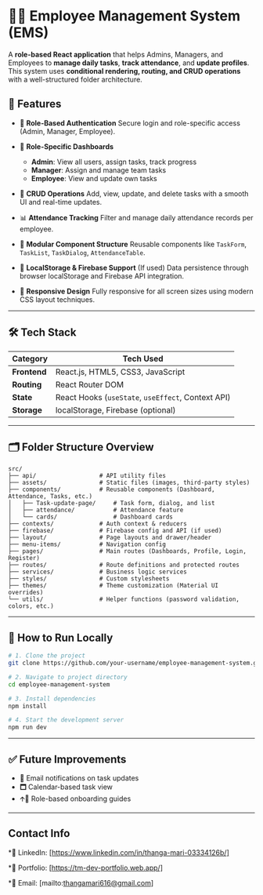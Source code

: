 # 🧑‍💼 Employee Management System (EMS)

A **role-based React application** that helps Admins, Managers, and Employees to **manage daily tasks**, **track attendance**, and **update profiles**. This system uses **conditional rendering, routing, and CRUD operations** with a well-structured folder architecture.

## 📌 Features

* 🔐 **Role-Based Authentication**
  Secure login and role-specific access (Admin, Manager, Employee).

* 🧽 **Role-Specific Dashboards**

  * **Admin**: View all users, assign tasks, track progress
  * **Manager**: Assign and manage team tasks
  * **Employee**: View and update own tasks

* 📝 **CRUD Operations**
  Add, view, update, and delete tasks with a smooth UI and real-time updates.

* 📊 **Attendance Tracking**
  Filter and manage daily attendance records per employee.

* 🧹 **Modular Component Structure**
  Reusable components like `TaskForm`, `TaskList`, `TaskDialog`, `AttendanceTable`.

* 💾 **LocalStorage & Firebase Support**
  (If used) Data persistence through browser localStorage and Firebase API integration.

* 📱 **Responsive Design**
  Fully responsive for all screen sizes using modern CSS layout techniques.

---

## 🛠️ Tech Stack

| Category       | Tech Used                                          |
| -------------- | -------------------------------------------------- |
| **Frontend**   | React.js, HTML5, CSS3, JavaScript                  |
| **Routing**    | React Router DOM                                   |
| **State**      | React Hooks (`useState`, `useEffect`, Context API) |
| **Storage**    | localStorage, Firebase (optional)                  |


---

## 🗂️ Folder Structure Overview

```
src/
├── api/                  # API utility files
├── assets/               # Static files (images, third-party styles)
├── components/           # Reusable components (Dashboard, Attendance, Tasks, etc.)
│   ├── Task-update-page/     # Task form, dialog, and list
│   ├── attendance/           # Attendance feature
│   └── cards/                # Dashboard cards
├── contexts/             # Auth context & reducers
├── firebase/             # Firebase config and API (if used)
├── layout/               # Page layouts and drawer/header
├── menu-items/           # Navigation config
├── pages/                # Main routes (Dashboards, Profile, Login, Register)
├── routes/               # Route definitions and protected routes
├── services/             # Business logic services
├── styles/               # Custom stylesheets
├── themes/               # Theme customization (Material UI overrides)
└── utils/                # Helper functions (password validation, colors, etc.)
```

---

## 🥪 How to Run Locally

```bash
# 1. Clone the project
git clone https://github.com/your-username/employee-management-system.git

# 2. Navigate to project directory
cd employee-management-system

# 3. Install dependencies
npm install

# 4. Start the development server
npm run dev
```

---

## ✅ Future Improvements

* 📧 Email notifications on task updates
* 🗖️ Calendar-based task view
* 🡩‍🏫 Role-based onboarding guides

---

## Contact Info

*🔗 LinkedIn: [https://www.linkedin.com/in/thanga-mari-03334126b/]

*💼 Portfolio: [https://tm-dev-portfolio.web.app/]

*📧 Email: [mailto:thangamari616@gmail.com]

